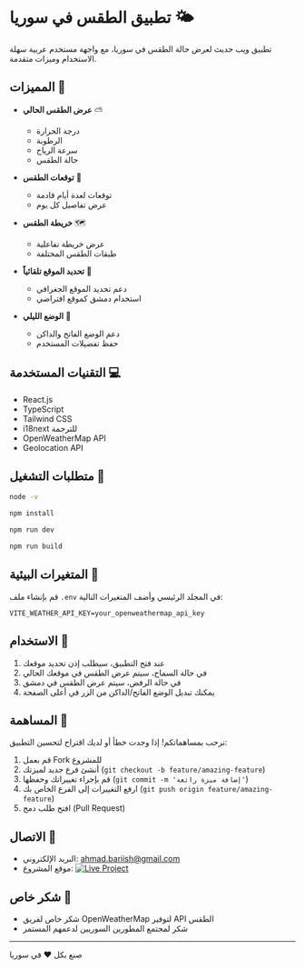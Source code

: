 # تطبيق الطقس في سوريا 🌤️

تطبيق ويب حديث لعرض حالة الطقس في سوريا، مع واجهة مستخدم عربية سهلة الاستخدام وميزات متقدمة.

## المميزات 🌟

- **عرض الطقس الحالي** ⛅
  - درجة الحرارة
  - الرطوبة
  - سرعة الرياح
  - حالة الطقس

- **توقعات الطقس** 📅
  - توقعات لعدة أيام قادمة
  - عرض تفاصيل كل يوم

- **خريطة الطقس** 🗺️
  - عرض خريطة تفاعلية
  - طبقات الطقس المختلفة

- **تحديد الموقع تلقائياً** 📍
  - دعم تحديد الموقع الجغرافي
  - استخدام دمشق كموقع افتراضي

- **الوضع الليلي** 🌙
  - دعم الوضع الفاتح والداكن
  - حفظ تفضيلات المستخدم

## التقنيات المستخدمة 💻

- React.js
- TypeScript
- Tailwind CSS
- i18next للترجمة
- OpenWeatherMap API
- Geolocation API

## متطلبات التشغيل 🚀

```bash
node -v

npm install

npm run dev

npm run build
```

## المتغيرات البيئية 🔑

قم بإنشاء ملف `.env` في المجلد الرئيسي وأضف المتغيرات التالية:

```env
VITE_WEATHER_API_KEY=your_openweathermap_api_key
```

## الاستخدام 📱

1. عند فتح التطبيق، سيطلب إذن تحديد موقعك
2. في حالة السماح، سيتم عرض الطقس في موقعك الحالي
3. في حالة الرفض، سيتم عرض الطقس في دمشق
4. يمكنك تبديل الوضع الفاتح/الداكن من الزر في أعلى الصفحة

## المساهمة 🤝

نرحب بمساهماتكم! إذا وجدت خطأ أو لديك اقتراح لتحسين التطبيق:

1. قم بعمل Fork للمشروع
2. أنشئ فرع جديد لميزتك (`git checkout -b feature/amazing-feature`)
3. قم بإجراء تغييراتك وحفظها (`git commit -m 'إضافة ميزة رائعة'`)
4. ارفع التغييرات إلى الفرع الخاص بك (`git push origin feature/amazing-feature`)
5. افتح طلب دمج (Pull Request)


## الاتصال 📧

- البريد الإلكتروني: ahmad.bariish@gmail.com
- موقع المشروع: [![Live Project](https://img.shields.io/badge/🌍-Live%20Project-green?style=for-the-badge)](https://wethersyria.vercel.app/)
## شكر خاص 🙏

- شكر خاص لفريق OpenWeatherMap لتوفير API الطقس
- شكر لمجتمع المطورين السوريين لدعمهم المستمر

---
صنع بكل ❤️ في سوريا 